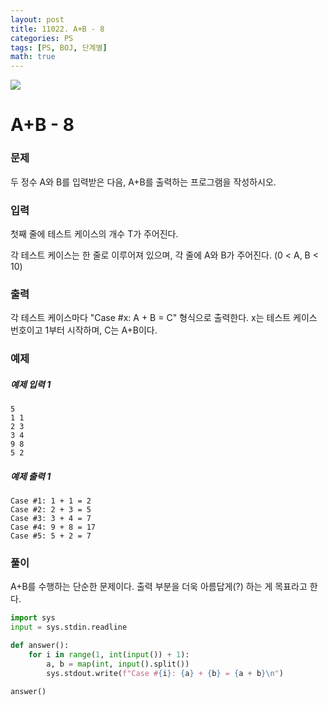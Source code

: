 ```yaml
---
layout: post
title: 11022. A+B - 8
categories: PS
tags: [PS, BOJ, 단계별]
math: true
---
```


<img src="https://onlinejudgeimages.s3-ap-northeast-1.amazonaws.com/images/boj-og.png" />

# A+B - 8

### 문제

두 정수 A와 B를 입력받은 다음, A+B를 출력하는 프로그램을 작성하시오.

### 입력

첫째 줄에 테스트 케이스의 개수 T가 주어진다.

각 테스트 케이스는 한 줄로 이루어져 있으며, 각 줄에 A와 B가 주어진다. (0 < A, B < 10)

### 출력

각 테스트 케이스마다 "Case #x: A + B = C" 형식으로 출력한다. x는 테스트 케이스 번호이고 1부터 시작하며, C는 A+B이다.

### 예제

##### 예제 입력 1

```
5
1 1
2 3
3 4
9 8
5 2
```

##### 예제 출력 1

```
Case #1: 1 + 1 = 2
Case #2: 2 + 3 = 5
Case #3: 3 + 4 = 7
Case #4: 9 + 8 = 17
Case #5: 5 + 2 = 7
```

### 풀이

A+B를 수행하는 단순한 문제이다.
출력 부분을 더욱 아름답게(?) 하는 게 목표라고 한다.

```python
import sys
input = sys.stdin.readline

def answer():
    for i in range(1, int(input()) + 1):
        a, b = map(int, input().split())
        sys.stdout.write(f"Case #{i}: {a} + {b} = {a + b}\n")

answer()

```
